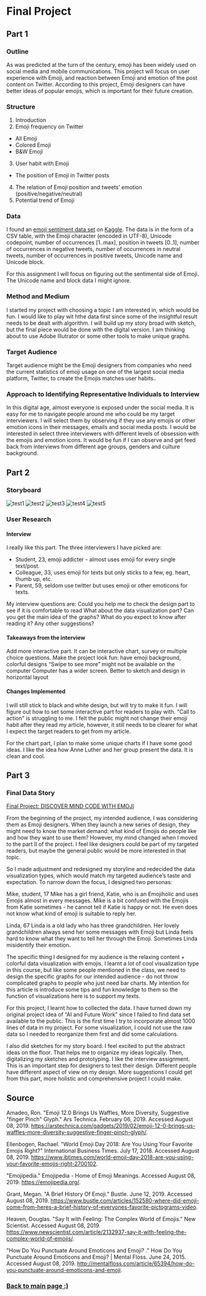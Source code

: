 # Final Project

## Part 1
### Outline
As was predicted at the turn of the century, emoji has been widely used on social media and mobile communications. This project will focus on user experience with Emoji, and reaction between Emoji and emotion of the post content on Twitter. According to this project, Emoji designers can have better ideas of popular emojis, which is important for their future creation.

### Structure
1. Introduction 
2. Emoji frequency on Twitter
* All Emoji
* Colored Emoji
* B&W Emoji
3. User habit with Emoji
* The position of Emoji in Twitter posts
4. The relation of Emoji position and tweets’ emotion (positive/negative/neutral)
5. Potential trend of Emoji

### Data
I found an [emoji sentiment data set](https://www.kaggle.com/thomasseleck/emoji-sentiment-data#Emoji_Sentiment_Data_v1.0.csv) on [Kaggle](https://www.kaggle.com). The data is in the form of a CSV table, with the Emoji character (encoded in UTF-8), Unicode codepoint, number of occurrences [1..max], position in tweets [0..1], number of occurrences in negative tweets, number of occurrences in neutral tweets, number of occurrences in positive tweets, Unicode name and Unicode block.

For this assignment I will focus on figuring out the sentimental side of Emoji. The Unicode name and block data I might ignore.

### Method and Medium
I started my project with choosing a topic I am interested in, which would be fun. I would like to play wit hthe data first since some of the insightful result needs to be dealt with algorithm. I will build up my story broad with sketch, but the final piece would be done with the digital version. I am thinking about to use Adobe Illutrator or some other tools to make unique graphs.

### Target Audience
Target audience might be the Emoji designers from companies who need the current statistics of emoji usage on one of the largest social media platform, Twitter, to create the Emojis matches user habits..

### Approach to Identifying Representative Individuals to Interview
In this digital age, almost everyone is exposed under the social media. It is easy for me to navigate people around me who could be my target interviewers. I will select them by observing if they use any emojis or other emotion icons in their messages, emails and social media posts. I would be interested in select three interviewers with different levels of obsession with the emojis and emotion icons. It would be fun if I can observe and get feed back from interviews from different age groups, genders and culture background.


## Part 2
### Storyboard
![test1](https://jiashunf.github.io/datavizportfolio/SB1.jpg)
![test2](https://jiashunf.github.io/datavizportfolio/SB2.jpg)
![test3](https://jiashunf.github.io/datavizportfolio/SB3.jpg)
![test4](https://jiashunf.github.io/datavizportfolio/SB4.jpg)
![test5](https://jiashunf.github.io/datavizportfolio/SB5.jpg)

### User Research
#### Interview
I really like this part. The three interviewers I have picked are:

* Student, 23, emoji addicter - almost uses emoji for every single text/post.
* Colleague, 33, uses emoji for texts but only sticks to a few, eg. heart, thumb up, etc.
* Parent, 59, seldom use twitter but uses emoji or other emoticons for texts.

My interview questions are:
Could you help me to check the design part to see if it is comfortable to read
What about the data visualization part? Can you get the main idea of the graphs?
What do you expect to know after reading it?
Any other suggestions?

#### Takeaways from the interview
Add more interactive part. It can be interactive chart, survey or multiple choice questions.
Make the project look fun: have emoji background, colorful designs
“Swipe to see more” might not be available on the computer
Computer has a wider screen. Better to sketch and design in horizontal layout

#### Changes Implemented
I will still stick to black and white design, but will try to make it fun. I will figure out how to set some interactive part for readers to play with. "Call to action" is struggling to me. I felt the public might not change their emoji habit after they read my article, however, it still needs to be clearer for what I expect the target readers to get from my article.

For the chart part, I plan to make some unique charts if I have some good ideas. I like the idea how Anne Luther and her group present the data. It is clean and cool.


## Part 3
### Final Data Story

[Final Project: DISCOVER MIND CODE WITH EMOJI](https://carnegiemellon.shorthandstories.com/discovermindcodewithemoji/index.html)

From the beginning of the project, my intended audience, I was considering them as Emoji designers. When they launch a new series of design, they might need to know the market demand: what kind of Emojis do people like and how they want to use them? However, my mind changed when I moved to the part II of the project. I feel like designers could be part of my targeted readers, but maybe the general public would be more interested in that topic. 

So I made adjustment and redesigned my storyline and redecided the data visualization types, which would match my targeted audience’s taste and expectation. To narrow down the focus, I designed two personas:

Mike, student, 17
Mike has a girl friend, Katie, who is an Emojiholic and uses Emojis almost in every messages. Mike is a bit confused with the Emojis from Katie sometimes - he cannot tell if Katie is happy or not. He even does not know what kind of emoji is suitable to reply her.

Linda, 67
Linda is a old lady who has three grandchildren. Her lovely grandchildren always send her some messages with Emoji but Linda feels hard to know what they want to tell her through the Emoji. Sometimes Linda misidentify their emotion.

The specific thing I designed for my audience is the relaxing content + colorful data visualization with emojis. I learnt a lot of cool visualization type in this course, but like some people mentioned in the class, we need to design the specific graphs for our intended audience - do not throw complicated graphs to people who just need bar charts. My intention for this article is introduce some tips and fun knowledge to them so the function of visualizations here is to support my texts.

For this project, I learnt how to collected the data. I have turned down my original project idea of “AI and Future Work” since I failed to find data set available to the public. This is the first time I try to incorporate almost 1000 lines of data in my project. For some visualization, I could not use the raw data so I needed to reorganize them first and did some calculations. 

I also did sketches for my story board. I feel excited to put the abstract ideas on the floor. That helps me to organize my ideas logically. Then, digitalizing my sketches and prototyping. I like the interview assignment. This is an important step for designers to test their design. Different people have different aspect of view on my design. More suggestions I could get from this part, more holistic and comprehensive project I could make.

## Source
Amadeo, Ron. "Emoji 12.0 Brings Us Waffles, More Diversity, Suggestive "finger Pinch" Glyph." Ars Technica. February 06, 2019. Accessed August 08, 2019. https://arstechnica.com/gadgets/2019/02/emoji-12-0-brings-us-waffles-more-diversity-suggestive-finger-pinch-glyph/.

Ellenbogen, Rachael. "World Emoji Day 2018: Are You Using Your Favorite Emojis Right?" International Business Times. July 17, 2018. Accessed August 08, 2019. https://www.ibtimes.com/world-emoji-day-2018-are-you-using-your-favorite-emojis-right-2700102.

"Emojipedia." Emojipedia - Home of Emoji Meanings. Accessed August 08, 2019. https://emojipedia.org/.

Grant, Megan. "A Brief History Of Emoji." Bustle. June 12, 2019. Accessed August 08, 2019. https://www.bustle.com/articles/152580-where-did-emoji-come-from-heres-a-brief-history-of-everyones-favorite-pictograms-video.

Heaven, Douglas. "Say It with Feeling: The Complex World of Emojis." New Scientist. Accessed August 08, 2019. https://www.newscientist.com/article/2132937-say-it-with-feeling-the-complex-world-of-emojis/.

"How Do You Punctuate Around Emoticons and Emoji? ." How Do You Punctuate Around Emoticons and Emoji? | Mental Floss. June 24, 2015. Accessed August 08, 2019. http://mentalfloss.com/article/65394/how-do-you-punctuate-around-emoticons-and-emoji.

	
### [Back to main page :)](/datavizportfolio/README.md)





